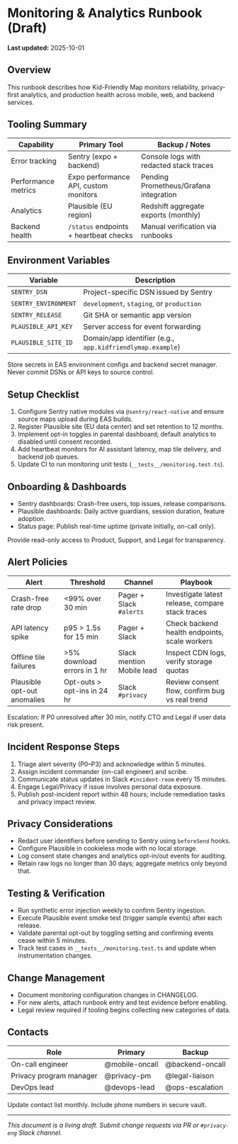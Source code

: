 # Monitoring & Analytics Runbook (Draft)

**Last updated:** 2025-10-01

## Overview

This runbook describes how Kid-Friendly Map monitors reliability, privacy-first analytics, and production health across mobile, web, and backend services.

## Tooling Summary

| Capability          | Primary Tool                           | Backup / Notes                          |
| ------------------- | -------------------------------------- | --------------------------------------- |
| Error tracking      | Sentry (expo + backend)                | Console logs with redacted stack traces |
| Performance metrics | Expo performance API, custom monitors  | Pending Prometheus/Grafana integration  |
| Analytics           | Plausible (EU region)                  | Redshift aggregate exports (monthly)    |
| Backend health      | `/status` endpoints + heartbeat checks | Manual verification via runbooks        |

## Environment Variables

| Variable             | Description                                                |
| -------------------- | ---------------------------------------------------------- |
| `SENTRY_DSN`         | Project-specific DSN issued by Sentry                      |
| `SENTRY_ENVIRONMENT` | `development`, `staging`, or `production`                  |
| `SENTRY_RELEASE`     | Git SHA or semantic app version                            |
| `PLAUSIBLE_API_KEY`  | Server access for event forwarding                         |
| `PLAUSIBLE_SITE_ID`  | Domain/app identifier (e.g., `app.kidfriendlymap.example`) |

Store secrets in EAS environment configs and backend secret manager. Never commit DSNs or API keys to source control.

## Setup Checklist

1. Configure Sentry native modules via `@sentry/react-native` and ensure source maps upload during EAS builds.
2. Register Plausible site (EU data center) and set retention to 12 months.
3. Implement opt-in toggles in parental dashboard; default analytics to disabled until consent recorded.
4. Add heartbeat monitors for AI assistant latency, map tile delivery, and backend job queues.
5. Update CI to run monitoring unit tests (`__tests__/monitoring.test.ts`).

## Onboarding & Dashboards

- Sentry dashboards: Crash-free users, top issues, release comparisons.
- Plausible dashboards: Daily active guardians, session duration, feature adoption.
- Status page: Publish real-time uptime (private initially, on-call only).

Provide read-only access to Product, Support, and Legal for transparency.

## Alert Policies

| Alert                       | Threshold                   | Channel                   | Playbook                                         |
| --------------------------- | --------------------------- | ------------------------- | ------------------------------------------------ |
| Crash-free rate drop        | <99% over 30 min            | Pager + Slack `#alerts`   | Investigate latest release, compare stack traces |
| API latency spike           | p95 > 1.5s for 15 min       | Pager + Slack             | Check backend health endpoints, scale workers    |
| Offline tile failures       | >5% download errors in 1 hr | Slack mention Mobile lead | Inspect CDN logs, verify storage quotas          |
| Plausible opt-out anomalies | Opt-outs > opt-ins in 24 hr | Slack `#privacy`          | Review consent flow, confirm bug vs real trend   |

Escalation: If P0 unresolved after 30 min, notify CTO and Legal if user data risk present.

## Incident Response Steps

1. Triage alert severity (P0–P3) and acknowledge within 5 minutes.
2. Assign incident commander (on-call engineer) and scribe.
3. Communicate status updates in Slack `#incident-room` every 15 minutes.
4. Engage Legal/Privacy if issue involves personal data exposure.
5. Publish post-incident report within 48 hours; include remediation tasks and privacy impact review.

## Privacy Considerations

- Redact user identifiers before sending to Sentry using `beforeSend` hooks.
- Configure Plausible in cookieless mode with no local storage.
- Log consent state changes and analytics opt-in/out events for auditing.
- Retain raw logs no longer than 30 days; aggregate metrics only beyond that.

## Testing & Verification

- Run synthetic error injection weekly to confirm Sentry ingestion.
- Execute Plausible event smoke test (trigger sample events) after each release.
- Validate parental opt-out by toggling setting and confirming events cease within 5 minutes.
- Track test cases in `__tests__/monitoring.test.ts` and update when instrumentation changes.

## Change Management

- Document monitoring configuration changes in CHANGELOG.
- For new alerts, attach runbook entry and test evidence before enabling.
- Legal review required if tooling begins collecting new categories of data.

## Contacts

| Role                    | Primary        | Backup          |
| ----------------------- | -------------- | --------------- |
| On-call engineer        | @mobile-oncall | @backend-oncall |
| Privacy program manager | @privacy-pm    | @legal-liaison  |
| DevOps lead             | @devops-lead   | @ops-escalation |

Update contact list monthly. Include phone numbers in secure vault.

---

_This document is a living draft. Submit change requests via PR or `#privacy-eng` Slack channel._
